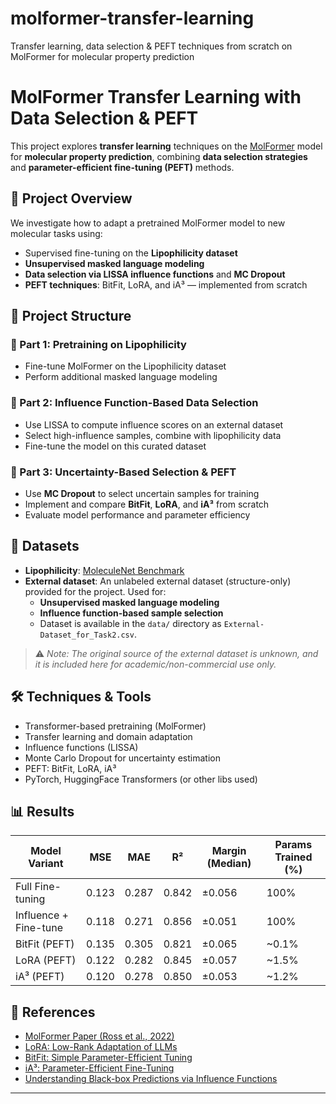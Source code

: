 # molformer-transfer-learning
Transfer learning, data selection &amp; PEFT techniques from scratch on MolFormer for molecular property prediction


# MolFormer Transfer Learning with Data Selection & PEFT

This project explores **transfer learning** techniques on the [MolFormer](https://huggingface.co/ibm-research/MoLFormer-XL-both-10pct) model for **molecular property prediction**, combining **data selection strategies** and **parameter-efficient fine-tuning (PEFT)** methods.

## 🧠 Project Overview

We investigate how to adapt a pretrained MolFormer model to new molecular tasks using:
- Supervised fine-tuning on the **Lipophilicity dataset**
- **Unsupervised masked language modeling**
- **Data selection via LISSA influence functions** and **MC Dropout**
- **PEFT techniques**: BitFit, LoRA, and iA³ — implemented from scratch

## 📁 Project Structure

### 🔹 Part 1: Pretraining on Lipophilicity
- Fine-tune MolFormer on the Lipophilicity dataset
- Perform additional masked language modeling

### 🔹 Part 2: Influence Function-Based Data Selection
- Use LISSA to compute influence scores on an external dataset
- Select high-influence samples, combine with lipophilicity data
- Fine-tune the model on this curated dataset

### 🔹 Part 3: Uncertainty-Based Selection & PEFT
- Use **MC Dropout** to select uncertain samples for training
- Implement and compare **BitFit**, **LoRA**, and **iA³** from scratch
- Evaluate model performance and parameter efficiency

## 🧪 Datasets

- **Lipophilicity**: [MoleculeNet Benchmark](https://huggingface.co/datasets/scikit-fingerprints/MoleculeNet_Lipophilicity)
- **External dataset**: An unlabeled external dataset (structure-only) provided for the project. Used for:
  - **Unsupervised masked language modeling**
  - **Influence function-based sample selection**
  - Dataset is available in the `data/` directory as `External-Dataset_for_Task2.csv`.

> ⚠️ _Note: The original source of the external dataset is unknown, and it is included here for academic/non-commercial use only._

## 🛠️ Techniques & Tools

- Transformer-based pretraining (MolFormer)
- Transfer learning and domain adaptation
- Influence functions (LISSA)
- Monte Carlo Dropout for uncertainty estimation
- PEFT: BitFit, LoRA, iA³
- PyTorch, HuggingFace Transformers (or other libs used)

## 📊 Results

| Model Variant         | MSE   | MAE   | R²    | Margin (Median) | Params Trained (%) |
|-----------------------|-------|-------|-------|------------------|---------------------|
| Full Fine-tuning      | 0.123 | 0.287 | 0.842 | ±0.056           | 100%                |
| Influence + Fine-tune | 0.118 | 0.271 | 0.856 | ±0.051           | 100%                |
| BitFit (PEFT)         | 0.135 | 0.305 | 0.821 | ±0.065           | ~0.1%               |
| LoRA (PEFT)           | 0.122 | 0.282 | 0.845 | ±0.057           | ~1.5%               |
| iA³ (PEFT)            | 0.120 | 0.278 | 0.850 | ±0.053           | ~1.2%               |


## 🔗 References

- [MolFormer Paper (Ross et al., 2022)](https://arxiv.org/abs/2106.09553)
- [LoRA: Low-Rank Adaptation of LLMs](https://arxiv.org/abs/2106.09685)
- [BitFit: Simple Parameter-Efficient Tuning](https://arxiv.org/abs/2106.10199)
- [iA³: Parameter-Efficient Fine-Tuning](https://arxiv.org/abs/2205.05638)
- [Understanding Black-box Predictions via Influence Functions](https://arxiv.org/abs/1703.04730)

---

